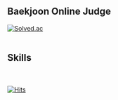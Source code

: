 ## Baekjoon Online Judge
[![Solved.ac](http://mazassumnida.wtf/api/generate_badge?boj=rla5233)](https://solved.ac/rla5233)
<br></br>

## Skills




<br></br>
[![Hits](https://hits.seeyoufarm.com/api/count/incr/badge.svg?url=https%3A%2F%2Fgithub.com%2Frla5233&count_bg=%2379C83D&title_bg=%23555555&icon=&icon_color=%23E7E7E7&title=hits&edge_flat=false)](https://hits.seeyoufarm.com)
